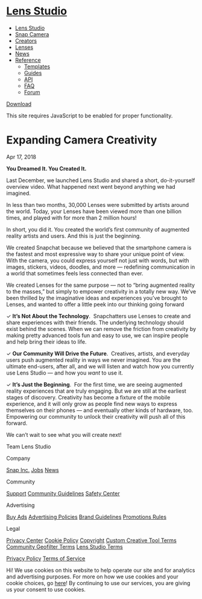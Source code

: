 # [Lens Studio](/)

  - [Lens Studio](/)
  - [Snap Camera](/snap-camera)
  - [Creators](/creators)
  - [Lenses](/lenses)
  - [News](/news)
  - [Reference](#)
      - [Templates](/templates)
      - [Guides](/guides)
      - [API](/api)
      - [FAQ](/support)
      - [Forum](https://support.lensstudio.com/hc/en-us/community/topics)

[Download](/download)

[](#) [](#)

This site requires JavaScript to be enabled for proper functionality.

# Expanding Camera Creativity

Apr 17, 2018

**You Dreamed It. You Created It.**

Last December, we launched Lens Studio and shared a short,
do-it-yourself overview video. What happened next went beyond anything
we had imagined.  

In less than two months, 30,000 Lenses were submitted by artists around
the world. Today, your Lenses have been viewed more than one billion
times, and played with for more than 2 million hours\!

In short, you did it. You created the world’s first community of
augmented reality artists and users. And this is just the beginning.

We created Snapchat because we believed that the smartphone camera is
the fastest and most expressive way to share your unique point of view.
With the camera, you could express yourself not just with words, but
with images, stickers, videos, doodles, and more — redefining
communication in a world that sometimes feels less connected than ever.

We created Lenses for the same purpose — not to “bring augmented reality
to the masses,” but simply to empower creativity in a totally new way.
We’ve been thrilled by the imaginative ideas and experiences you’ve
brought to Lenses, and wanted to offer a little peek into our thinking
going forward  

✓ **It’s Not About the Technology**.  Snapchatters use Lenses to create
and share experiences with their friends. The underlying technology
should exist behind the scenes. When we can remove the friction from
creativity by making pretty advanced tools fun and easy to use, we can
inspire people and help bring their ideas to life.

✓ **Our Community Will Drive the Future**.  Creatives, artists, and
everyday users push augmented reality in ways we never imagined. You are
the ultimate end-users, after all, and we will listen and watch how you
currently use Lens Studio — and how you *want* to use it.

✓ **It’s Just the Beginning**.  For the first time, we are seeing
augmented reality experiences that are truly engaging. But we are still
at the earliest stages of discovery. Creativity has become a fixture of
the mobile experience, and it will only grow as people find new ways to
express themselves on their phones — and eventually other kinds of
hardware, too. Empowering our community to unlock their creativity will
push all of this forward.  

We can’t wait to see what you will create next\!

Team Lens Studio  

Company

[Snap Inc.](https://www.snap.com/) [Jobs](https://www.snap.com/jobs/)
[News](https://www.snap.com/news/)

Community

[Support](https://support.snapchat.com/) [Community
Guidelines](https://support.snapchat.com/a/guidelines) [Safety
Center](https://www.snapchat.com/safety)

Advertising

[Buy Ads](https://www.snapchat.com/ads) [Advertising
Policies](https://www.snap.com/ad-policies/) [Brand
Guidelines](https://www.snap.com/brand-guidelines/) [Promotions
Rules](https://support.snapchat.com/a/promotions-rules)

Legal

[Privacy Center](https://www.snap.com/privacy/privacy-center/) [Cookie
Policy](https://www.snap.com/cookie-policy/)
[Copyright](https://support.snapchat.com/co/report-copyright) [Custom
Creative Tool
Terms](https://www.snap.com/en-US/terms/custom-creative-tools/)
[Community Geofilter Terms](https://www.snapchat.com/create/terms.html)
[Lens Studio Terms](https://www.snap.com/terms/lens-studio-terms/)

[Privacy Policy](https://www.snap.com/privacy/privacy-policy/) [Terms of
Service](https://www.snap.com/terms/)

Hi\! We use cookies on this website to help operate our site and for
analytics and advertising purposes. For more on how we use cookies and
your cookie choices, go [here](https://www.snap.com/cookie-policy/)\! By
continuing to use our services, you are giving us your consent to use
cookies.
